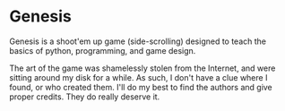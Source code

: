 Genesis
=======

Genesis is a shoot'em up game (side-scrolling) designed to teach the 
basics of python, programming, and game design.

The art of the game was shamelessly stolen from the Internet, and were 
sitting around my disk for a while. As such, I don't have a clue where 
I found, or who created them. I'll do my best to find the authors and 
give proper credits. They do really deserve it.

